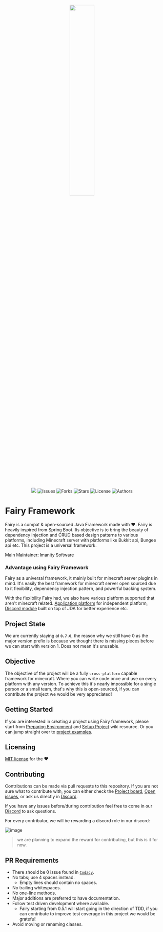 <p align="center">
  <img width="40%" height="40%" src="https://i.imgur.com/Ix9w2No.png">
  <br> <br>
  <a href="https://www.codacy.com/gh/FairyProject/fairy/dashboard?utm_source=github.com&amp;utm_medium=referral&amp;utm_content=FairyProject/fairy&amp;utm_campaign=Badge_Grade"><img src="https://app.codacy.com/project/badge/Grade/521e578f30d64d7d9e4d4eb30057c086"/></a>
  <a><img alt="Issues" src="https://img.shields.io/github/issues/FairyProject/fairy"></a>
  <a><img alt="Forks" src="https://img.shields.io/github/forks/FairyProject/fairy"></a>
  <a><img alt="Stars" src="https://img.shields.io/github/stars/FairyProject/fairy"></a>
  <a><img alt="License" src="https://img.shields.io/github/license/FairyProject/fairy"></a>
  <a><img alt="Authors" src="https://img.shields.io/badge/Authors-LeeGod-blue"></a>  
</p>

# Fairy Framework
Fairy is a compat &amp; open-sourced Java Framework made with ♥. Fairy is heavily inspired from Spring Boot. 
Its objective is to bring the beauty of dependency injection and CRUD based design patterns to various platforms, including Minecraft server with platforms like Bukkit api, Bungee api etc. This project is a universal framework.

Main Maintainer: Imanity Software

### Advantage using Fairy Framework
Fairy as a universal framework, it mainly built for minecraft server plugins in mind. It's easily the best framework for minecraft server open sourced due to it flexibility, dependency injection pattern, and powerful backing system. 

With the flexibility Fairy had, we also have various platform supported that aren't minecraft related. [Application platform](https://github.com/FairyProject/fairy/tree/v5/io.fairyproject.platforms/app-platform) for independent platform, [Discord module]() built on top of JDA for better experience etc.

## Project State
We are currently staying at **`0.7.0`**, the reason why we still have 0 as the major version prefix is because we thought there is missing pieces before we can start with version 1.
Does not mean it's unusable.

## Objective
The objective of the project will be a fully `cross-platform` capable framework for minecraft. 
Where you can write code once and use on every platform with any version.
To achieve this it's nearly impossible for a single person or a small team, that's why this is open-sourced, if you can contribute the project we would be very appreciated!

## Getting Started
If you are interested in creating a project using Fairy framework, please start from [Preparing Environment](https://github.com/FairyProject/fairy/wiki/Preparing-Environment) and [Setup Project](https://github.com/FairyProject/fairy/wiki/Setup-Project) wiki resource.
Or you can jump straight over to [project examples](). 

## Licensing
[MIT license](https://github.com/FairyProject/fairy/blob/v5/LICENSE) for the **♥**

## Contributing
Contributions can be made via pull requests to this repository.
If you are not sure what to contribute with, you can either check the 
[Project board](https://github.com/orgs/FairyProject/projects), 
[Open issues](https://github.com/FairyProject/fairy/issues), 
or ask us directly in [Discord](https://discord.gg/VMh3QAfvyq).

If you have any issues before/during contribution feel free to come in our [Discord](https://discord.gg/VMh3QAfvyq) to ask questions.

For every contributor, we will be rewarding a discord role in our discord:

![image](https://user-images.githubusercontent.com/36093806/145171823-ffa0179c-1566-4037-b8a5-427b8b068396.png)

> we are planning to expand the reward for contributing, but this is it for now.
 
## PR Requirements

* There should be 0 issue found in [`Codacy`](https://app.codacy.com/gh/FairyProject/fairy/dashboard?branch=v5).
* No tabs; use 4 spaces instead.
  * Empty lines should contain no spaces.
* No trailing whitespaces.
* No one-line methods.
* Major additions are preferred to have documentation.
* Follow test driven development where available.
  * Fairy starting from 0.5.1 will start going in the direction of TDD, if you can contribute to improve test coverage in this project we would be grateful!
* Avoid moving or renaming classes.
